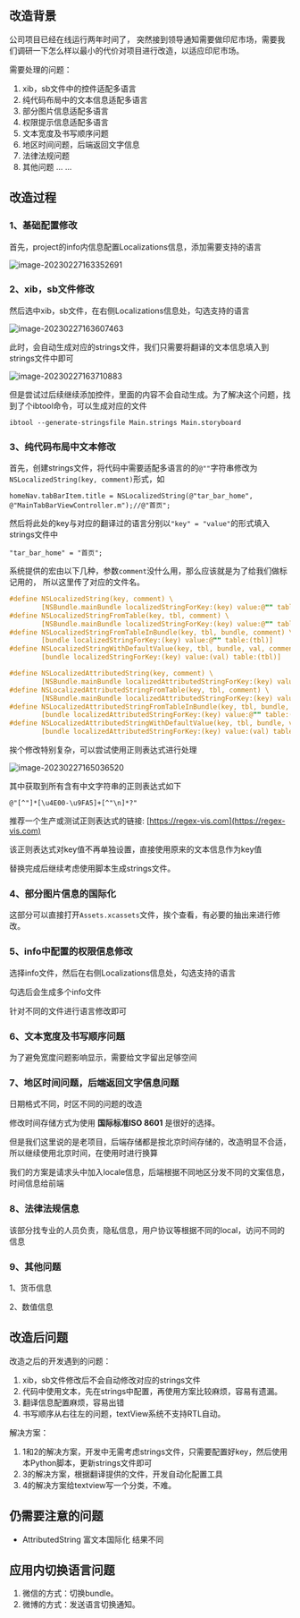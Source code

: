 ## 改造背景

公司项目已经在线运行两年时间了， 突然接到领导通知需要做印尼市场，需要我们调研一下怎么样以最小的代价对项目进行改造，以适应印尼市场。

需要处理的问题：

1. xib，sb文件中的控件适配多语言
2. 纯代码布局中的文本信息适配多语言
3. 部分图片信息适配多语言
4. 权限提示信息适配多语言
5. 文本宽度及书写顺序问题
6. 地区时间问题，后端返回文字信息
7. 法律法规问题
8. 其他问题 ... ...

## 改造过程

### 1、基础配置修改

首先，project的info内信息配置Localizations信息，添加需要支持的语言

![image-20230227163352691](http://xingyajie.oss-cn-hangzhou.aliyuncs.com/uPic/image-20230227163352691.png)

### 2、xib，sb文件修改

然后选中xib，sb文件，在右侧Localizations信息处，勾选支持的语言

![image-20230227163607463](http://xingyajie.oss-cn-hangzhou.aliyuncs.com/uPic/image-20230227163607463.png)

此时，会自动生成对应的strings文件，我们只需要将翻译的文本信息填入到strings文件中即可

![image-20230227163710883](http://xingyajie.oss-cn-hangzhou.aliyuncs.com/uPic/image-20230227163710883.png)

但是尝试过后续继续添加控件，里面的内容不会自动生成。为了解决这个问题，找到了个ibtool命令，可以生成对应的文件

```
ibtool --generate-stringsfile Main.strings Main.storyboard
```

### 3、纯代码布局中文本修改

首先，创建strings文件，将代码中需要适配多语言的的`@""`字符串修改为` NSLocalizedString(key, comment)`形式，如

```
homeNav.tabBarItem.title = NSLocalizedString(@"tar_bar_home", @"MainTabBarViewController.m");//@"首页";
```

然后将此处的key与对应的翻译过的语言分别以`"key" = "value"`的形式填入strings文件中

```
"tar_bar_home" = "首页";
```

系统提供的宏由以下几种，参数`comment`没什么用，那么应该就是为了给我们做标记用的， 所以这里传了对应的文件名。

```objective-c
#define NSLocalizedString(key, comment) \
	    [NSBundle.mainBundle localizedStringForKey:(key) value:@"" table:nil]
#define NSLocalizedStringFromTable(key, tbl, comment) \
	    [NSBundle.mainBundle localizedStringForKey:(key) value:@"" table:(tbl)]
#define NSLocalizedStringFromTableInBundle(key, tbl, bundle, comment) \
	    [bundle localizedStringForKey:(key) value:@"" table:(tbl)]
#define NSLocalizedStringWithDefaultValue(key, tbl, bundle, val, comment) \
	    [bundle localizedStringForKey:(key) value:(val) table:(tbl)]

#define NSLocalizedAttributedString(key, comment) \
	    [NSBundle.mainBundle localizedAttributedStringForKey:(key) value:@"" table:nil]
#define NSLocalizedAttributedStringFromTable(key, tbl, comment) \
	    [NSBundle.mainBundle localizedAttributedStringForKey:(key) value:@"" table:(tbl)]
#define NSLocalizedAttributedStringFromTableInBundle(key, tbl, bundle, comment) \
	    [bundle localizedAttributedStringForKey:(key) value:@"" table:(tbl)]
#define NSLocalizedAttributedStringWithDefaultValue(key, tbl, bundle, val, comment) \
	    [bundle localizedAttributedStringForKey:(key) value:(val) table:(tbl)]
```

挨个修改特别复杂，可以尝试使用正则表达式进行处理

![image-20230227165036520](http://xingyajie.oss-cn-hangzhou.aliyuncs.com/uPic/image-20230227165036520.png)

其中获取到所有含有中文字符串的正则表达式如下

```
@"[^"]*[\u4E00-\u9FA5]+[^"\n]*?"
```

推荐一个生产或测试正则表达式的链接: [https://regex-vis.com](https://regex-vis.com)

该正则表达式对key值不再单独设置，直接使用原来的文本信息作为key值

替换完成后继续考虑使用脚本生成strings文件。

### 4、部分图片信息的国际化

这部分可以直接打开`Assets.xcassets`文件，挨个查看，有必要的抽出来进行修改。

### 5、info中配置的权限信息修改

选择info文件，然后在右侧Localizations信息处，勾选支持的语言

勾选后会生成多个info文件

针对不同的文件进行语言修改即可

### 6、文本宽度及书写顺序问题

为了避免宽度问题影响显示，需要给文字留出足够空间

### 7、地区时间问题，后端返回文字信息问题

日期格式不同，时区不同的问题的改造

修改时间存储方式为使用 **国际标准ISO 8601** 是很好的选择。

但是我们这里说的是老项目，后端存储都是按北京时间存储的，改造明显不合适，所以继续使用北京时间，在使用时进行换算

我们的方案是请求头中加入locale信息，后端根据不同地区分发不同的文案信息，时间信息给前端

### 8、法律法规信息

该部分找专业的人员负责，隐私信息，用户协议等根据不同的local，访问不同的信息

### 9、其他问题

1、货币信息

2、数值信息

## 改造后问题

改造之后的开发遇到的问题：

1. xib，sb文件修改后不会自动修改对应的strings文件
2. 代码中使用文本，先在strings中配置，再使用方案比较麻烦，容易有遗漏。
3. 翻译信息配置麻烦，容易出错
3. 书写顺序从右往左的问题，textView系统不支持RTL自动。

解决方案：

1. 1和2的解决方案，开发中无需考虑strings文件，只需要配置好key，然后使用本Python脚本，更新strings文件即可
2. 3的解决方案，根据翻译提供的文件，开发自动化配置工具
3. 4的解决方案给textview写一个分类，不难。

## 仍需要注意的问题

- AttributedString 富文本国际化 结果不同

## 应用内切换语言问题

1. 微信的方式：切换bundle。
1. 微博的方式：发送语言切换通知。
